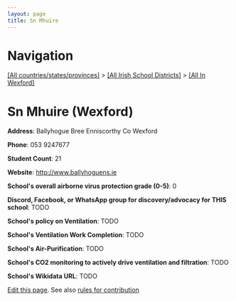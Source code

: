 ```yaml
---
layout: page
title: Sn Mhuire
---
```

# Navigation

[[All countries/states/provinces]](../../..) > [[All Irish School Districts]](../..) > [[All In Wexford]](..)

# Sn Mhuire (Wexford)

**Address**: Ballyhogue Bree Enniscorthy Co Wexford

**Phone**: 053 9247677

**Student Count**: 21

**Website**: <http://www.ballyhoguens.ie>

**School's overall airborne virus protection grade (0-5)**: 0

**Discord, Facebook, or WhatsApp group for discovery/advocacy for THIS school**: TODO

**School's policy on Ventilation**: TODO

**School's Ventilation Work Completion**: TODO

**School's Air-Purification**: TODO

**School's CO2 monitoring to actively drive ventilation and filtration**: TODO

**School's Wikidata URL**: TODO


[Edit this page](https://github.com/ventilate-schools/Ireland/edit/main/./Wexford/Sn_Mhuire.md). See also [rules for contribution](../../../contribution-rules/)